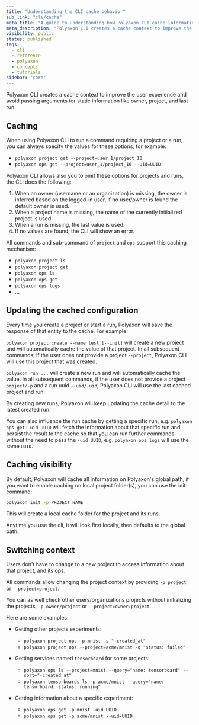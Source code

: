 ```yaml
---
title: "Understanding the CLI cache behavior"
sub_link: "cli/cache"
meta_title: "A guide to understanding how Polyaxon CLI cache information - Core Concepts"
meta_description: "Polyaxon CLI creates a cache context to improve the user experience and avoid passing arguments for static information like owner, project, and last run."
visibility: public
status: published
tags:
  - cli
  - reference
  - polyaxon
  - concepts
  - tutorials
sidebar: "core"
---
```


Polyaxon CLI creates a cache context to improve the user experience and avoid passing arguments for static information like owner, project, and last run.

## Caching

When using Polyaxon CLI to run a command requiring a project or a run,
you can always specify the values for these options, for example:

 * `polyaxon project get --project=user_1/project_10`
 * `polyaxon ops get --project=user_1/project_10 --uid=UUID`


Polyaxon CLI allows also you to omit these options for projects and runs, the CLI does the following:

 1. When an owner (username or an organization) is missing, the owner is inferred based on the logged-in user, if no user/owner is found the default owner is used.
 2. When a project name is missing, the name of the currently initialized project is used.
 3. When a run is missing, the last value is used.
 4. If no values are found, the CLI will show an error.

All commands and sub-command of `project` and `ops` support this caching mechanism:

 * `polyaxon project ls`
 * `polyaxon project get`
 * `polyaxon ops ls`
 * `polyaxon ops get`
 * `polyaxon ops logs`
 * ...

## Updating the cached configuration

Every time you create a project or start a run, Polyaxon will save the response of that entity to the cache. For example:

`polyaxon project create --name test [--init]` will create a new project and will automatically cache the value of that project.
In all subsequent commands, if the user does not provide a project `--project`, Polyaxon CLI will use this project that was created.

`polyaxon run ...` will create a new run and will automatically cache the value.
In all subsequent commands, if the user does not provide a project `--project/-p` and a run uuid `--uid/-uid`, Polyaxon CLI will use the last cached project and run.

By creating new runs, Polyaxon will keep updating the cache detail to the latest created run.

You can also influence the run cache by getting a specific run, e.g. `polyaxon ops get -uid UUID`
will fetch the information about that specific run and persist the result to the cache so that you can run further commands
without the need to pass the `-uid UUID`, e.g. `polyaxon ops logs` will use the same `UUID`.

## Caching visibility

By default, Polyaxon will cache all information on Polyaxon's global path, if you want to enable caching on local project folder(s), you can use the init command:

```bash
polyaxon init -p PROJECT_NAME
```

This will create a local cache folder for the project and its runs.

Anytime you use the cli, it will look first locally, then defaults to the global path.

## Switching context

Users don't have to change to a new project to access information about that project, and its ops.

All commands allow changing the project context by providing `-p project` or `--project=project`.

You can as well check other users/organizations projects without initializing the projects, `-p owner/project` or `--project=owner/project`.

Here are some examples:

 * Getting other projects experiments:

    * `polyaxon project ops -p mnist -s "-created_at"`
    * `polyaxon project ops --project=acme/mnist -q "status: failed"`

 * Getting services named `tensorboard` for some projects:

    * `polyaxon ops ls --project=mnist --query="name: tensorboard" --sort="-created_at"`
    * `polyaxon tensorboards ls -p acme/mnist --query="name: tensorboard, status: running"`

 * Getting information about a specific experiment:

    * `polyaxon ops get -p mnist -uid UUID`
    * `polyaxon ops get -p acme/mnist --uid=UUID`
